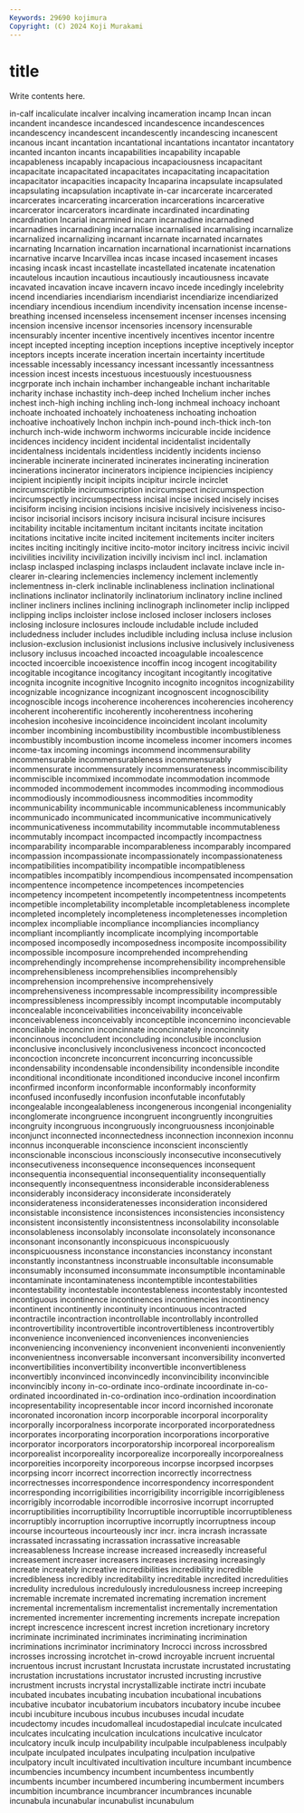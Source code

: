 ```yaml
---
Keywords: 29690 kojimura
Copyright: (C) 2024 Koji Murakami
---
```


# title

Write contents here.



 in-calf incaliculate incalver
incalving incameration incamp Incan incan incandent incandesce incandesced incandescence incandescences
incandescency incandescent incandescently incandescing incanescent incanous incant incantation incantational incantations
incantator incantatory incanted incanton incants incapabilities incapability incapable incapableness incapably
incapacious incapaciousness incapacitant incapacitate incapacitated incapacitates incapacitating incapacitation incapacitator incapacities
incapacity Incaparina incapsulate incapsulated incapsulating incapsulation incaptivate in-car incarcerate incarcerated
incarcerates incarcerating incarceration incarcerations incarcerative incarcerator incarcerators incardinate incardinated incardinating
incardination Incarial incarmined incarn incarnadine incarnadined incarnadines incarnadining incarnalise incarnalised
incarnalising incarnalize incarnalized incarnalizing incarnant incarnate incarnated incarnates incarnating Incarnation
incarnation incarnational incarnationist incarnations incarnative incarve Incarvillea incas incase incased
incasement incases incasing incask incast incastellate incastellated incatenate incatenation incautelous
incaution incautious incautiously incautiousness incavate incavated incavation incave incavern incavo
incede incedingly incelebrity incend incendiaries incendiarism incendiarist incendiarize incendiarized incendiary
incendious incendium incendivity incensation incense incense-breathing incensed incenseless incensement incenser
incenses incensing incension incensive incensor incensories incensory incensurable incensurably incenter
incentive incentively incentives incentor incentre incept incepted incepting inception inceptions
inceptive inceptively inceptor inceptors incepts incerate inceration incertain incertainty incertitude
incessable incessably incessancy incessant incessantly incessantness incession incest incests incestuous
incestuously incestuousness incgrporate inch inchain inchamber inchangeable inchant incharitable incharity
inchase inchastity inch-deep inched Inchelium incher inches inchest inch-high inching
inchling inch-long inchmeal inchoacy inchoant inchoate inchoated inchoately inchoateness inchoating
inchoation inchoative inchoatively Inchon inchpin inch-pound inch-thick inch-ton inchurch inch-wide
inchworm inchworms incicurable incide incidence incidences incidency incident incidental incidentalist
incidentally incidentalness incidentals incidentless incidently incidents incienso incinerable incinerate incinerated
incinerates incinerating incineration incinerations incinerator incinerators incipience incipiencies incipiency incipient
incipiently incipit incipits incipitur incircle incirclet incircumscriptible incircumscription incircumspect incircumspection
incircumspectly incircumspectness incisal incise incised incisely incises incisiform incising incision
incisions incisive incisively incisiveness inciso- incisor incisorial incisors incisory incisura
incisural incisure incisures incitability incitable incitamentum incitant incitants incitate incitation
incitations incitative incite incited incitement incitements inciter inciters incites inciting
incitingly incitive incito-motor incitory incitress incivic incivil incivilities incivility incivilization
incivilly incivism incl incl. inclamation inclasp inclasped inclasping inclasps inclaudent
inclavate inclave incle in-clearer in-clearing inclemencies inclemency inclement inclemently inclementness
in-clerk inclinable inclinableness inclination inclinational inclinations inclinator inclinatorily inclinatorium inclinatory
incline inclined incliner incliners inclines inclining inclinograph inclinometer inclip inclipped
inclipping inclips incloister inclose inclosed incloser inclosers incloses inclosing inclosure
inclosures incloude includable include included includedness includer includes includible including
inclusa incluse inclusion inclusion-exclusion inclusionist inclusions inclusive inclusively inclusiveness inclusory
inclusus incoached incoacted incoagulable incoalescence incocted incoercible incoexistence incoffin incog
incogent incogitability incogitable incogitance incogitancy incogitant incogitantly incogitative incognita incognite
incognitive Incognito incognito incognitos incognizability incognizable incognizance incognizant incognoscent incognoscibility
incognoscible incogs incoherence incoherences incoherencies incoherency incoherent incoherentific incoherently incoherentness
incohering incohesion incohesive incoincidence incoincident incolant incolumity incomber incombining incombustibility
incombustible incombustibleness incombustibly incombustion income incomeless incomer incomers incomes income-tax
incoming incomings incommend incommensurability incommensurable incommensurableness incommensurably incommensurate incommensurately incommensurateness
incommiscibility incommiscible incommixed incommodate incommodation incommode incommoded incommodement incommodes incommoding
incommodious incommodiously incommodiousness incommodities incommodity incommunicability incommunicable incommunicableness incommunicably incommunicado
incommunicated incommunicative incommunicatively incommunicativeness incommutability incommutable incommutableness incommutably incompact incompacted
incompactly incompactness incomparability incomparable incomparableness incomparably incompared incompassion incompassionate incompassionately
incompassionateness incompatibilities incompatibility incompatible incompatibleness incompatibles incompatibly incompendious incompensated incompensation
incompentence incompetence incompetences incompetencies incompetency incompetent incompetently incompetentness incompetents incompetible
incompletability incompletable incompletableness incomplete incompleted incompletely incompleteness incompletenesses incompletion incomplex
incompliable incompliance incompliancies incompliancy incompliant incompliantly incomplicate incomplying incomportable incomposed
incomposedly incomposedness incomposite incompossibility incompossible incomposure incomprehended incomprehending incomprehendingly incomprehense
incomprehensibility incomprehensible incomprehensibleness incomprehensiblies incomprehensibly incomprehension incomprehensive incomprehensively incomprehensiveness incompressable
incompressibility incompressible incompressibleness incompressibly incompt incomputable incomputably inconcealable inconceivabilities inconceivability
inconceivable inconceivableness inconceivably inconceptible inconcernino inconcievable inconciliable inconcinn inconcinnate inconcinnately
inconcinnity inconcinnous inconcludent inconcluding inconclusible inconclusion inconclusive inconclusively inconclusiveness inconcoct
inconcocted inconcoction inconcrete inconcurrent inconcurring inconcussible incondensability incondensable incondensibility incondensible
incondite inconditional inconditionate inconditioned inconducive inconel inconfirm inconfirmed inconform inconformable
inconformably inconformity inconfused inconfusedly inconfusion inconfutable inconfutably incongealable incongealableness incongenerous
incongenial incongeniality inconglomerate incongruence incongruent incongruently incongruities incongruity incongruous incongruously
incongruousness inconjoinable inconjunct inconnected inconnectedness inconnection inconnexion inconnu inconnus inconquerable
inconscience inconscient inconsciently inconscionable inconscious inconsciously inconsecutive inconsecutively inconsecutiveness inconsequence
inconsequences inconsequent inconsequentia inconsequential inconsequentiality inconsequentially inconsequently inconsequentness inconsiderable inconsiderableness
inconsiderably inconsideracy inconsiderate inconsiderately inconsiderateness inconsideratenesses inconsideration inconsidered inconsistable inconsistence
inconsistences inconsistencies inconsistency inconsistent inconsistently inconsistentness inconsolability inconsolable inconsolableness inconsolably
inconsolate inconsolately inconsonance inconsonant inconsonantly inconspicuous inconspicuously inconspicuousness inconstance inconstancies
inconstancy inconstant inconstantly inconstantness inconstruable inconsultable inconsumable inconsumably inconsumed inconsummate
inconsumptible incontaminable incontaminate incontaminateness incontemptible incontestabilities incontestability incontestable incontestableness incontestably
incontested incontiguous incontinence incontinences incontinencies incontinency incontinent incontinently incontinuity incontinuous
incontracted incontractile incontraction incontrollable incontrollably incontrolled incontrovertibility incontrovertible incontrovertibleness incontrovertibly
inconvenience inconvenienced inconveniences inconveniencies inconveniencing inconveniency inconvenient inconvenienti inconveniently inconvenientness
inconversable inconversant inconversibility inconverted inconvertibilities inconvertibility inconvertible inconvertibleness inconvertibly inconvinced
inconvincedly inconvincibility inconvincible inconvincibly incony in-co-ordinate inco-ordinate incoordinate in-co-ordinated incoordinated
in-co-ordination inco-ordination incoordination incopresentability incopresentable incor incord incornished incoronate incoronated
incoronation incorp incorporable incorporal incorporality incorporally incorporalness incorporate incorporated incorporatedness
incorporates incorporating incorporation incorporations incorporative incorporator incorporators incorporatorship incorporeal incorporealism
incorporealist incorporeality incorporealize incorporeally incorporealness incorporeities incorporeity incorporeous incorpse incorpsed
incorpses incorpsing incorr incorrect incorrection incorrectly incorrectness incorrectnesses incorrespondence incorrespondency
incorrespondent incorresponding incorrigibilities incorrigibility incorrigible incorrigibleness incorrigibly incorrodable incorrodible incorrosive
incorrupt incorrupted incorruptibilities incorruptibility Incorruptible incorruptible incorruptibleness incorruptibly incorruption incorruptive
incorruptly incorruptness incoup incourse incourteous incourteously incr incr. incra incrash
incrassate incrassated incrassating incrassation incrassative increasable increasableness Increase increase increased
increasedly increaseful increasement increaser increasers increases increasing increasingly increate increately
increative incredibilities incredibility incredible incredibleness incredibly increditability increditable incredited incredulities
incredulity incredulous incredulously incredulousness increep increeping incremable incremate incremated incremating
incremation increment incremental incrementalism incrementalist incrementally incrementation incremented incrementer incrementing
increments increpate increpation incrept increscence increscent increst incretion incretionary incretory
incriminate incriminated incriminates incriminating incrimination incriminations incriminator incriminatory Incrocci incross
incrossbred incrosses incrossing incrotchet in-crowd incroyable incruent incruental incruentous incrust
incrustant Incrustata incrustate incrustated incrustating incrustation incrustations incrustator incrusted incrusting
incrustive incrustment incrusts incrystal incrystallizable inctirate inctri incubate incubated incubates
incubating incubation incubational incubations incubative incubator incubatorium incubators incubatory incube
incubee incubi incubiture incubous incubus incubuses incudal incudate incudectomy incudes
incudomalleal incudostapedial inculcate inculcated inculcates inculcating inculcation inculcations inculcative inculcator
inculcatory inculk inculp inculpability inculpable inculpableness inculpably inculpate inculpated inculpates
inculpating inculpation inculpative inculpatory incult incultivated incultivation inculture incumbant incumbence
incumbencies incumbency incumbent incumbentess incumbently incumbents incumber incumbered incumbering incumberment
incumbers incumbition incumbrance incumbrancer incumbrances incunable incunabula incunabular incunabulist incunabulum
